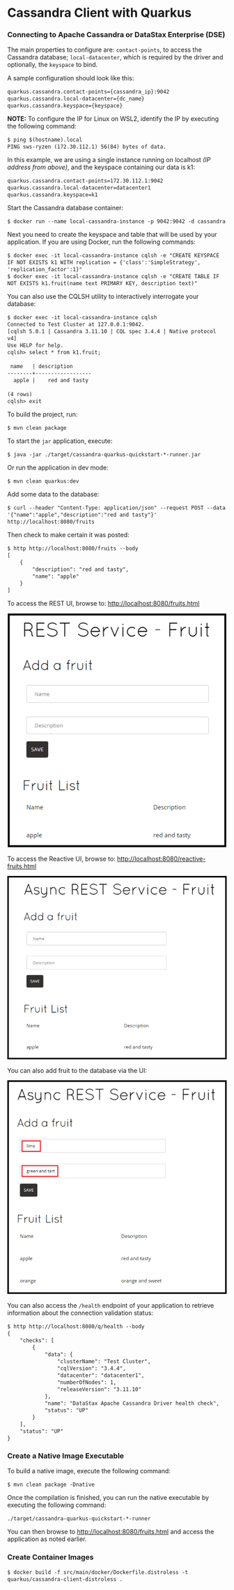 # Cassandra Client with Quarkus

### Connecting to Apache Cassandra or DataStax Enterprise (DSE)

The main properties to configure are: `contact-points`, to access the Cassandra database; `local-datacenter`, which is required by the driver and optionally, the `keyspace` to bind.

A sample configuration should look like this:

```
quarkus.cassandra.contact-points={cassandra_ip}:9042
quarkus.cassandra.local-datacenter={dc_name}
quarkus.cassandra.keyspace={keyspace}
```

**NOTE:** To configure the IP for Linux on WSL2, identify the IP by executing the following command:

```
$ ping $(hostname).local
PING sws-ryzen (172.30.112.1) 56(84) bytes of data.
```

In this example, we are using a single instance running on localhost *(IP address from above)*, and the keyspace containing our data is k1:

```
quarkus.cassandra.contact-points=172.30.112.1:9042 
quarkus.cassandra.local-datacenter=datacenter1 
quarkus.cassandra.keyspace=k1
```

Start the Cassandra database container:
```
$ docker run --name local-cassandra-instance -p 9042:9042 -d cassandra
```

Next you need to create the keyspace and table that will be used by your application. If you are using Docker, run the following commands:

```
$ docker exec -it local-cassandra-instance cqlsh -e "CREATE KEYSPACE IF NOT EXISTS k1 WITH replication = {'class':'SimpleStrategy', 'replication_factor':1}"
$ docker exec -it local-cassandra-instance cqlsh -e "CREATE TABLE IF NOT EXISTS k1.fruit(name text PRIMARY KEY, description text)"
```

You can also use the CQLSH utility to interactively interrogate your database:

```
$ docker exec -it local-cassandra-instance cqlsh
Connected to Test Cluster at 127.0.0.1:9042.
[cqlsh 5.0.1 | Cassandra 3.11.10 | CQL spec 3.4.4 | Native protocol v4]
Use HELP for help.
cqlsh> select * from k1.fruit;

 name   | description
--------+------------------
  apple |    red and tasty

(4 rows)
cqlsh> exit
```
To build the project, run:
```
$ mvn clean package
```
To start the `jar` application, execute:
```
$ java -jar ./target/cassandra-quarkus-quickstart-*-runner.jar
```

Or run the application in dev mode: 
```
$ mvn clean quarkus:dev
```
Add some data to the database:
```
$ curl --header "Content-Type: application/json" --request POST --data '{"name":"apple","description":"red and tasty"}' http://localhost:8080/fruits
```
Then check to make certain it was posted:
```
$ http http://localhost:8080/fruits --body
[
    {
        "description": "red and tasty",
        "name": "apple"
    }
]
```

To access the REST UI, browse to: [http://localhost:8080/fruits.html](http://localhost:8080/fruits.html)

![](images/REST-UI.png)

To access the Reactive UI, browse to: 
[http://localhost:8080/reactive-fruits.html](http://localhost:8080/reactive-fruits.html)

![](images/Reactive-UI-1.png)

You can also add fruit to the database via the UI:

![](images/Reactive-UI-2.png)

You can also access the `/health` endpoint of your application to retrieve information about the connection validation status:

```
$ http http://localhost:8080/q/health --body
{
    "checks": [
        {
            "data": {
                "clusterName": "Test Cluster",
                "cqlVersion": "3.4.4",
                "datacenter": "datacenter1",
                "numberOfNodes": 1,
                "releaseVersion": "3.11.10"
            },
            "name": "DataStax Apache Cassandra Driver health check",
            "status": "UP"
        }
    ],
    "status": "UP"
}
```

### Create a Native Image Executable
To build a native image, execute the following command:

```
$ mvn clean package -Dnative
```

Once the compilation is finished, you can run the native executable by executing the following command:

```
./target/cassandra-quarkus-quickstart-*-runner
```

You can then browse to [http://localhost:8080/fruits.html](http://localhost:8080/fruits.html) and access the application as noted earlier.

### Create Container Images

```
$ docker build -f src/main/docker/Dockerfile.distroless -t quarkus/cassandra-client-distroless .
```

